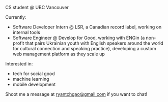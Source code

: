 CS student @ UBC Vancouver 

Currently:
- Software Developer Intern @ LSR, a Canadian record label, working on internal tools
- Software Engineer @ Develop for Good, working with ENGin (a non-profit that pairs Ukrainian youth with English speakers around the world for cultural connection and speaking practice), developing a custom web management platform as they scale up

Interested in:
- tech for social good
- machine learning
- mobile development

Shoot me a message at ryantchgao@gmail.com if you want to chat!
